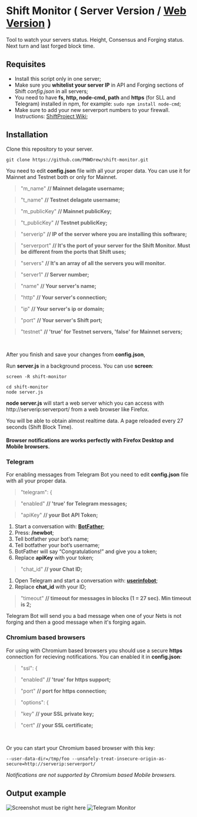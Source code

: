 # Shift Monitor ( Server Version / [Web Version](https://github.com/PNWDrew/shift-webmonitor.git) )
Tool to watch your servers status. Height, Consensus and Forging status. Next turn and last forged block time.

## Requisites

* Install this script only in one server;
* Make sure you **whitelist your server IP** in API and Forging sections of Shift *config.json* in all servers;
* You need to have **fs, http, node-cmd, path** and **https** (for SLL and Telegram) installed in npm, for example: `sudo npm install node-cmd`;
* Make sure to add your new serverport numbers to your firewall. Instructions: [ShiftProject Wiki](https://www.reddit.com/r/ShiftProject/wiki/guides/delegate#wiki_step_seven_.2014_set_up_a_basic_firewall);

## Installation
Clone this repository to your server.

`git clone https://github.com/PNWDrew/shift-monitor.git`

You need to edit **config.json** file with all your proper data. You can use it for Mainnet and Testnet both or only for Mainnet.

> "m_name" **// Mainnet delagate username;**

> "t_name" **// Testnet delagate username;**

> "m_publicKey" **// Mainnet publicKey;**

> "t_publicKey" **// Testnet publicKey;**

> "serverip" **// IP of the server where you are installing this software;**

> "serverport" **// It's the port of your server for the Shift Monitor. Must be different from the ports that Shift uses;**

>  "servers" **// It's an array of all the servers you will monitor.**

>  "server1" **// Server number;**

>  "name" **// Your server's name;**

>  "http" **// Your server's connection;**
      
>  "ip" **// Your server's ip or domain;**
       
>  "port" **// Your server's Shift port;**
      
>  "testnet" **// 'true' for Testnet servers, 'false' for Mainnet servers;**

<br>
 
After you finish and save your changes from **config.json**, 

Run **server.js** in a background process. You can use **screen**:

`screen -R shift-monitor`

```
cd shift-monitor
node server.js
```

**node server.js** will start a web server which you can access with http://serverip:serverport/ from a web browser like Firefox.

You will be able to obtain almost realtime data. A page reloaded every 27 seconds (Shift Block Time).

#### Browser notifications are works perfectly with Firefox Desktop and Mobile browsers.

### Telegram
For enabling messages from Telegram Bot you need to edit **config.json** file with all your proper data.

>  "telegram": {

>  "enabled" **// 'true' for Telegram messages;**

>  "apiKey" **// your Bot API Token;**

1. Start a conversation with: [**BotFather**](https://t.me/BotFather);
2. Press: **/newbot**;
3. Tell botfather your bot’s name;
4. Tell botfather your bot’s username;
5. BotFather will say “Congratulations!” and give you a token;
6. Replace **apiKey** with your token;
 
>  "chat_id" **// your Chat ID;**

1. Open Telegram and start a conversation with: [**userinfobot**](https://t.me/userinfobot);
2. Replace **chat_id** with your ID;
  
>  "timeout" **// timeout for messages in blocks (1 = 27 sec). Min timeout is 2;**

Telegram Bot will send you a bad message when one of your Nets is not forging and then a good message when it's forging again.

### Chromium based browsers
For using with Chromium based browsers you should use a secure **https** connection for recieving notifications. You can enabled it in **config.json**:

>  "ssl": {

>  "enabled" **// 'true' for https support;**

>  "port" **// port for https connection;**

>  "options": {
 
>  "key" **// your SSL private key;**
  
>  "cert" **// your SSL certificate;**

<br>

Or you can start your Chromium based browser with this key:

```
--user-data-dir=/tmp/foo --unsafely-treat-insecure-origin-as-secure=http://serverip:serverport/
```

*Notifications are not supported by Chromium based Mobile browsers.*

## Output example

![Screenshot must be right here](https://github.com/MxShift/shift-monitor/blob/master/resources/Screenshot.png?raw=true "Screenshot")
![Telegram Monitor](https://github.com/MxShift/shift-monitor/blob/master/resources/telegram-monitor.png)
